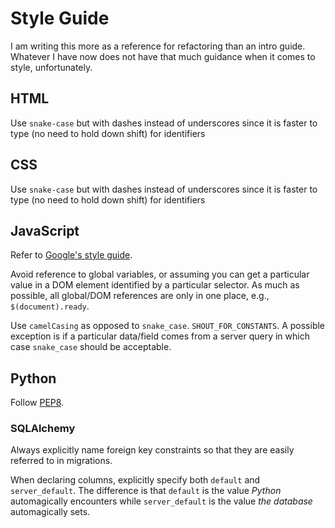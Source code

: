 # Style Guide

I am writing this more as a reference for refactoring than an intro guide.
Whatever I have now does not have that much guidance when it comes to style,
unfortunately.

## HTML

Use `snake-case` but with dashes instead of underscores since it is faster to
type (no need to hold down shift) for identifiers

## CSS

Use `snake-case` but with dashes instead of underscores since it is faster to
type (no need to hold down shift) for identifiers

## JavaScript

Refer to [Google's style guide](https://google.github.io/styleguide/javascriptguide.xml).

Avoid reference to global variables, or assuming you can get a particular value
in a DOM element identified by a particular selector. As much as possible, all
global/DOM references are only in one place, e.g., `$(document).ready`.

Use `camelCasing` as opposed to `snake_case`. `SHOUT_FOR_CONSTANTS`. A possible
exception is if a particular data/field comes from a server query in which case
`snake_case` should be acceptable.

## Python

Follow [PEP8](https://www.python.org/dev/peps/pep-0008/).

### SQLAlchemy

Always explicitly name foreign key constraints so that they are easily referred
to in migrations.

When declaring columns, explicitly specify both `default` and `server_default`.
The difference is that `default` is the value _Python_ automagically encounters
while `server_default` is the value _the database_ automagically sets.
